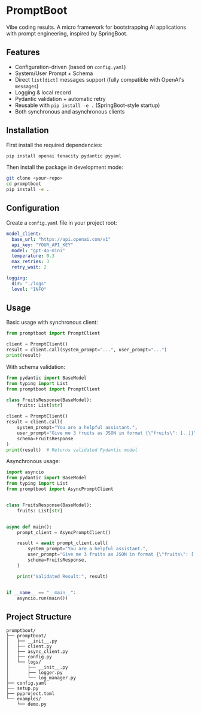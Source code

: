 # PromptBoot
Vibe coding results.
A micro framework for bootstrapping AI applications with prompt engineering, inspired by SpringBoot.

## Features

- Configuration-driven (based on `config.yaml`)
- System/User Prompt + Schema
- Direct `list[dict]` messages support (fully compatible with OpenAI's `messages`)
- Logging & local record
- Pydantic validation + automatic retry
- Reusable with `pip install -e .` (SpringBoot-style startup)
- Both synchronous and asynchronous clients

## Installation

First install the required dependencies:

```bash
pip install openai tenacity pydantic pyyaml
```

Then install the package in development mode:

```bash
git clone <your-repo>
cd promptboot
pip install -e .
```

## Configuration

Create a `config.yaml` file in your project root:

```yaml
model_client:
  base_url: "https://api.openai.com/v1"
  api_key: "YOUR_API_KEY"
  model: "gpt-4o-mini"
  temperature: 0.3
  max_retries: 3
  retry_wait: 2

logging:
  dir: "./logs"
  level: "INFO"
```

## Usage

Basic usage with synchronous client:

```python
from promptboot import PromptClient

client = PromptClient()
result = client.call(system_prompt="...", user_prompt="...")
print(result)
```

With schema validation:

```python
from pydantic import BaseModel
from typing import List
from promptboot import PromptClient

class FruitsResponse(BaseModel):
    fruits: List[str]

client = PromptClient()
result = client.call(
    system_prompt="You are a helpful assistant.",
    user_prompt="Give me 3 fruits as JSON in format {\"fruits\": [..]}",
    schema=FruitsResponse
)
print(result)  # Returns validated Pydantic model
```

Asynchronous usage:

```python
import asyncio
from pydantic import BaseModel
from typing import List
from promptboot import AsyncPromptClient


class FruitsResponse(BaseModel):
    fruits: List[str]


async def main():
    prompt_client = AsyncPromptClient()

    result = await prompt_client.call(
        system_prompt="You are a helpful assistant.",
        user_prompt="Give me 3 fruits as JSON in format {\"fruits\": [..]}",
        schema=FruitsResponse,
    )

    print("Validated Result:", result)


if __name__ == "__main__":
    asyncio.run(main())
```

## Project Structure

```
promptboot/
├── promptboot/
│   ├── __init__.py
│   ├── client.py
│   ├── async_client.py
│   ├── config.py
│   └── logs/
│       ├── __init__.py
│       ├── logger.py
│       └── log_manager.py
├── config.yaml
├── setup.py
├── pyproject.toml
└── examples/
    └── demo.py
```